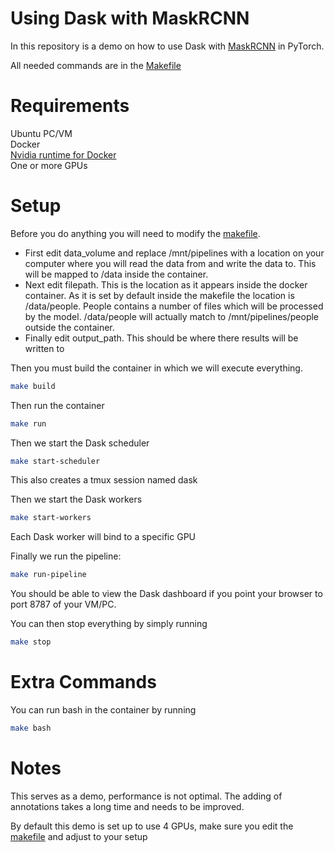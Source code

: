# Using Dask with MaskRCNN
In this repository is a demo on how to use Dask with [MaskRCNN](https://github.com/facebookresearch/maskrcnn-benchmark) in PyTorch. 

All needed commands are in the [Makefile](Makefile)

# Requirements
Ubuntu PC/VM  
Docker  
[Nvidia runtime for Docker](https://github.com/NVIDIA/nvidia-container-runtime)  
One or more GPUs  

# Setup 
Before you do anything you will need to modify the [makefile](Makefile).
* First edit data_volume and replace /mnt/pipelines with a location on your computer where you will read the data from and write the data to. This will be mapped to /data inside the container. 
* Next edit filepath. This is the location as it appears inside the docker container. As it is set by default inside the makefile the location is /data/people. People contains a number of files which will be processed by the model. /data/people will actually match to /mnt/pipelines/people outside the container. 
* Finally edit output_path. This should be where there results will be written to


Then you must build the container in which we will execute everything.

```bash
make build
```

Then run the container

```bash
make run
```

Then we start the Dask scheduler
```bash
make start-scheduler
```
This also creates a tmux session named dask

Then we start the Dask workers
```bash
make start-workers
```
Each Dask worker will bind to a specific GPU

Finally we run the pipeline:
```bash
make run-pipeline
```

You should be able to view the Dask dashboard if you point your browser to port 8787 of your VM/PC.

You can then stop everything by simply running
```bash
make stop
```

# Extra Commands
You can run bash in the container by running
```bash
make bash
```

# Notes
This serves as a demo, performance is not optimal. The adding of annotations takes a long time and needs to be improved.

By default this demo is set up to use 4 GPUs, make sure you edit the [makefile](Makefile) and adjust to your setup



